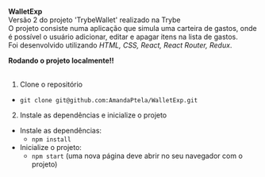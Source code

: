 <strong> WalletExp </strong><br />
Versão 2 do projeto 'TrybeWallet' realizado na Trybe<br>
O projeto consiste numa aplicação que simula uma carteira de gastos, onde é possível o usuário adicionar, editar e apagar itens na lista de gastos. <br>
Foi desenvolvido utilizando _HTML, CSS, React, React Router, Redux_.

  <summary><strong>Rodando o projeto localmente‼️ </strong></summary><br />
  
  1. Clone o repositório
   - `git clone git@github.com:AmandaPtela/WalletExp.git`
    
  2. Instale as dependências e inicialize o projeto
  - Instale as dependências:
    - `npm install`
  - Inicialize o projeto:
    - `npm start` (uma nova página deve abrir no seu navegador com o projeto)
  
